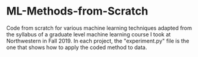 # ML-Methods-from-Scratch
Code from scratch for various machine learning techniques adapted from the syllabus of a graduate level machine learning course I took at Northwestern in Fall 2019. In each project, the "experiment.py" file is the one that shows how to apply the coded method to data.
